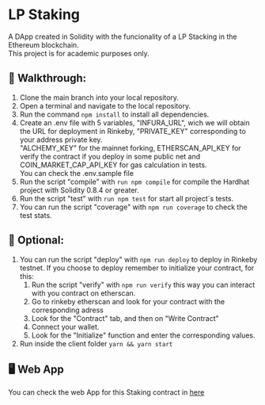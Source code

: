 # LP Staking 
A DApp created in Solidity with the funcionality of a LP Stacking in the Ethereum blockchain. <br/>
This project is for academic purposes only. <br/>

## :rocket: Walkthrough: 

1. Clone the main branch into your local repository. <br/>
2. Open a terminal and navigate to the local repository. <br/>
3. Run the command  `npm install`  to install all dependencies. <br/>
4. Create an .env file with 5 variables, "INFURA_URL", wich we will obtain the URL for deployment in Rinkeby, "PRIVATE_KEY" corresponding to your address private key. <br/>
"ALCHEMY_KEY" for the mainnet forking, ETHERSCAN_API_KEY for verify the contract if you deploy in some public net and COIN_MARKET_CAP_API_KEY for gas calculation in tests.<br/>
You can check the .env.sample file <br/>
5. Run the script "compile" with `run npm compile` for compile the Hardhat project with Solidity 0.8.4 or greater. <br/>
6. Run the script "test" with `run npm test` for start all project´s tests. <br/>
7. You can run the script "coverage" with `npm run coverage` to check the test stats. <br/>

## :electric_plug: Optional: 

1. You can run the script "deploy" with `npm run deploy` to deploy in Rinkeby testnet. If you choose to deploy remember to initialize your contract, for this: <br/>
    1. Run the script "verify" with `npm run verify` this way you can interact with you contract on etherscan. <br/>
    2. Go to rinkeby etherscan and look for your contract with the corresponding adress <br/>
    3. Look for the "Contract" tab, and then on "Write Contract" <br/>
    4. Connect your wallet.
    5. Look for the "Initialize" function and enter the corresponding values. <br/>
2. Run inside the client folder `yarn && yarn start` <br/>

## :desktop_computer: Web App

You can check the web App for this Staking contract in [here](https://lpstaking-ac.netlify.app/)
<br/>
